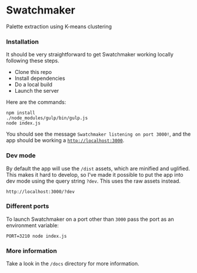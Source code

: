 # Swatchmaker

Palette extraction using K-means clustering

### Installation

It should be very straightforward to get Swatchmaker working locally following these steps.

 * Clone this repo
 * Install dependencies
 * Do a local build
 * Launch the server

Here are the commands:

```
npm install
./node_modules/gulp/bin/gulp.js
node index.js
```

You should see the message `Swatchmaker listening on port 3000!`, and the app should be working a [`http://localhost:3000`](http://localhost:3000).

### Dev mode

By default the app will use the `/dist` assets, which are minified and uglified. This makes it hard to develop, so I've made it possible to put the app into dev mode using the query string `?dev`. This uses the raw assets instead.

```
http://localhost:3000/?dev
```

### Different ports

To launch Swatchmaker on a port other than `3000` pass the port as an environment variable:

```
PORT=3210 node index.js
```

### More information

Take a look in the `/docs` directory for more information.
